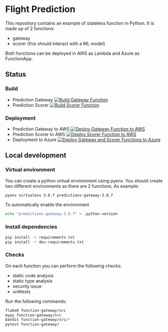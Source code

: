 # Flight Prediction
This repository contains an example of stateless function in Python.
It is made up of 2 functions:
- gateway
- scorer (this should interact with a ML model)

Both functions can be deployed in AWS as Lambda and Azure as FunctionApp.

## Status

### Build
* Prediction Gateway [![Build Gateway Function](https://github.com/dsanapo/flight-predictions/actions/workflows/build-gateway.yml/badge.svg?branch=main)](https://github.com/dsanapo/flight-predictions/actions/workflows/build-gateway.yml)
* Prediction Scorer [![Build Scorer Function](https://github.com/dsanapo/flight-predictions/actions/workflows/build-scorer.yml/badge.svg?branch=main)](https://github.com/dsanapo/flight-predictions/actions/workflows/build-scorer.yml)
### Deployment
* Prediction Gateway to AWS [![Deploy Gateway Function to AWS](https://github.com/dsanapo/flight-predictions/actions/workflows/deploy-gateway.yml/badge.svg?branch=main)](https://github.com/dsanapo/flight-predictions/actions/workflows/deploy-gateway.yml)
* Prediction Scorer to AWS [![Deploy Scorer Function to AWS](https://github.com/dsanapo/flight-predictions/actions/workflows/deploy-scorer.yml/badge.svg?branch=main)](https://github.com/dsanapo/flight-predictions/actions/workflows/deploy-scorer.yml)
* Deployment to Azure [![Deploy Gateway and Scorer Functions to Azure](https://github.com/dsanapo/flight-predictions/actions/workflows/deploy-gateway-azure.yml/badge.svg?branch=main)](https://github.com/dsanapo/flight-predictions/actions/workflows/deploy-gateway-azure.yml)

## Local development
### Virtual environment

You can create a python virtual environment using pyenv. 
You should create two different environments as there are 2 functions.
As example:
```bash
pyenv virtualenv 3.8.7 predictions-gateway-3.8.7
```

To automatically enable the environment
```bash
echo "predictions-gateway-3.8.7" > .python-version
```
### Install dependencies
```bash
pip install -r requirements.txt
pip install -r dev-requirements.txt
```

### Checks
On each function you can perform the following checks:
* static code analysis
* static type analysis
* security issue
* unittests

Run the following commands:
```bash
flake8 function-gateway/src
mypy function-gateway/src
bandit function-gateway/src/*
pytest function-gateway/
```